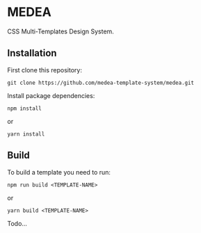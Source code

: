 # MEDEA
CSS Multi-Templates Design System.

## Installation
First clone this repository:
```
git clone https://github.com/medea-template-system/medea.git
```

Install package dependencies:
```
npm install
```
or
```
yarn install
```

## Build
To build a template you need to run:
```
npm run build <TEMPLATE-NAME>
```
or
```
yarn build <TEMPLATE-NAME>
```

Todo...
